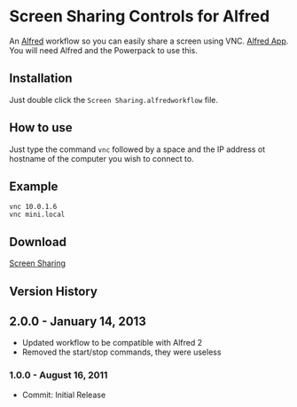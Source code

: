 # Screen Sharing Controls for Alfred

An [Alfred](http://alfredapp.com/) workflow so you can easily share a screen using VNC. [Alfred App](http://alfredapp.com/). You will need Alfred and the Powerpack to use this.

## Installation

Just double click the `Screen Sharing.alfredworkflow` file.

## How to use

Just type the command `vnc` followed by a space and the IP address ot hostname of the computer you wish to connect to.

## Example
```
vnc 10.0.1.6
vnc mini.local
```

## Download

[Screen Sharing](https://github.com/phpfunk/alfred-screen-sharing/archive/v2.zip)


## Version History

## 2.0.0 - January 14, 2013

* Updated workflow to be compatible with Alfred 2
* Removed the start/stop commands, they were useless

### 1.0.0 - August 16, 2011

* Commit: Initial Release